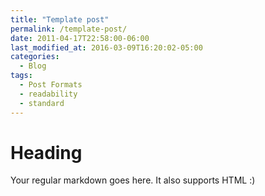 ```yaml
---
title: "Template post"
permalink: /template-post/
date: 2011-04-17T22:58:00-06:00
last_modified_at: 2016-03-09T16:20:02-05:00
categories:
  - Blog
tags:
  - Post Formats
  - readability
  - standard
---
```


# Heading

Your regular markdown goes here. It also supports HTML :)
